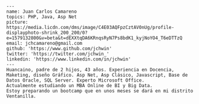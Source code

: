     ---
    name: Juan Carlos Camareno
    topics: PHP, Java, Asp Net
    picture: https://media.licdn.com/dms/image/C4E03AQFpzCztAV0nUg/profile-displayphoto-shrink_200_200/0?e=1579132800&v=beta&t=dEXXtqDA6KRnqsRyN7Ps8bdK1_kyjNoYO4_T6eDTTzQ
    email: jchcamareno@gmail.com
    github: 'https://www.github.com/jchwin'
    twitter: 'https://twitter.com/jchwin_'
    linkedin: 'https://www.linkedin.com/in/jchwin' 
    ---
    Huancaino, padre de 2 hijos, 43 años. Experiencia en Docencia, Maketing, diseño Gráfico. Asp Net, Asp Clásico, Javascript, Base de Datos Oracle, SQL Server. Experto Microsoft Office.
    Actualmente estudiando un MBA Online de BI y Big Data.
    Estoy preparando un bootcamp que en unos meses se dará en mi distrito Ventanilla.
